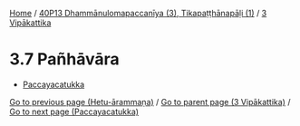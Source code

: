 
[Home](/) / [40P13 Dhammānulomapaccanīya (3), Tikapaṭṭhānapāḷi (1)](...md) / [3 Vipākattika](../40P13/3.md)

# 3.7 Pañhāvāra

* [Paccayacatukka](3.7/Paccayacatukka.md)

[Go to previous page (Hetu-ārammaṇa)](3.1--6/Paccayacatukka/Hetu-arammana.md) / [Go to parent page (3 Vipākattika)](../40P13/3.md) / [Go to next page (Paccayacatukka)](3.7/Paccayacatukka.md)


